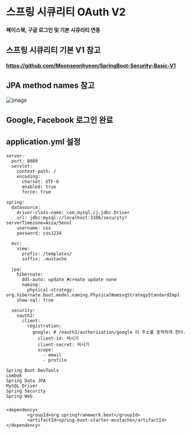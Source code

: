 # 스프링 시큐리티 OAuth V2

#### 페이스북, 구글 로그인 및 기본 시큐리티 연동

## 스프링 시큐리티 기본 V1 참고

#### https://github.com/Moonseonhyeon/SpringBoot-Security-Basic-V1

## JPA method names 참고

![image](https://user-images.githubusercontent.com/55937799/89255549-f8ef7780-d65c-11ea-8f05-0b32356bf67f.png)

## Google, Facebook 로그인 완료

## application.yml 설정

```
server:
  port: 8080
  servlet:
    context-path: /
    encoding:
      charset: UTF-8
      enabled: true
      force: true

spring:
  datasource:
    driver-class-name: com.mysql.cj.jdbc.Driver
    url: jdbc:mysql://localhost:3306/security?serverTimezone=Asia/Seoul
    username: cos
    password: cos1234

  mvc:
    view:
      prefix: /templates/
      suffix: .mustache

  jpa:
    hibernate:
      ddl-auto: update #create update none
      naming:
        physical-strategy: org.hibernate.boot.model.naming.PhysicalNamingStrategyStandardImpl
    show-sql: true

  security:
    oauth2:
      client:
        registration:
          google: # /oauth2/authorization/google 이 주소를 동작하게 한다.
            client-id: 머시기
            client-secret: 머시기
            scope:
              - email
              - profile

```

```
Spring Boot DevTools
Lombok
Spring Data JPA
MySQL Driver
Spring Security
Spring Web
```

###

```maven mustache tamplate
<dependency>
		<groupId>org.springframework.boot</groupId>
		<artifactId>spring-boot-starter-mustache</artifactId>
</dependency>
```
